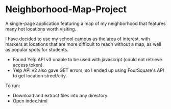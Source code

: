 # Neighborhood-Map-Project
A single-page application featuring a map of my neighborhood that features many hot locations worth visiting. 

I have decided to use my school campus as the area of interest, with markers at locations that are more difficult to reach without a map, as well as popular spots for students.


- Found Yelp API v3 unable to be used with javascript (could not retrieve access token).
- Yelp API v2 also gave GET errors, so I ended up using FourSquare's API to get location street/city.


To run:
- Download and extract files into any directory
- Open index.html

